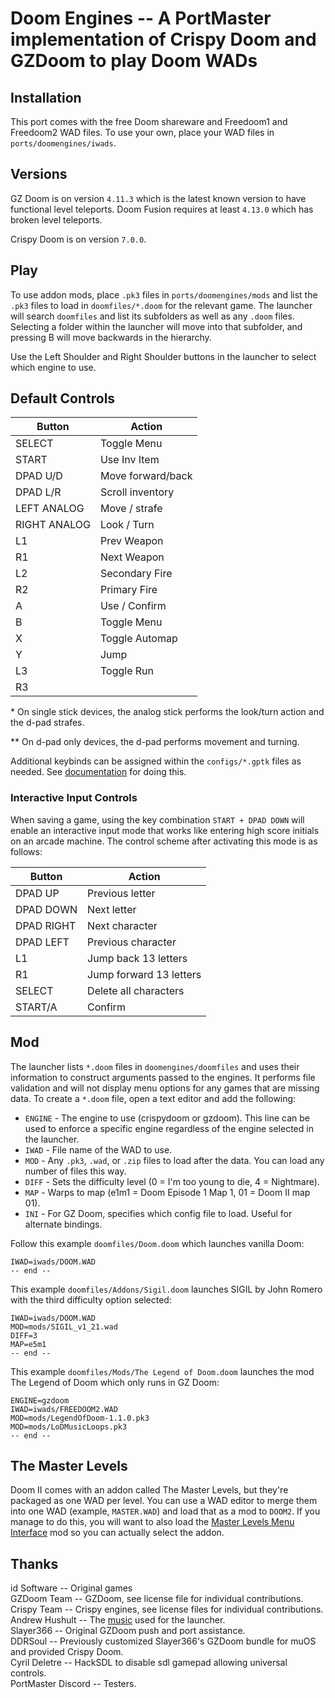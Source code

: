 # Doom Engines -- A PortMaster implementation of Crispy Doom and GZDoom to play Doom WADs

## Installation
This port comes with the free Doom shareware and Freedoom1 and Freedoom2 WAD files. To use your own, place your WAD files in `ports/doomengines/iwads`.

## Versions
GZ Doom is on version `4.11.3` which is the latest known version to have functional level teleports. Doom Fusion requires at least `4.13.0` which has broken level teleports.

Crispy Doom is on version `7.0.0`.

## Play
To use addon mods, place `.pk3` files in `ports/doomengines/mods` and list the `.pk3` files to load in `doomfiles/*.doom` for the relevant game. The launcher will search `doomfiles` and list its subfolders as well as any `.doom` files. Selecting a folder within the launcher will move into that subfolder, and pressing B will move backwards in the hierarchy.

Use the Left Shoulder and Right Shoulder buttons in the launcher to select which engine to use.

## Default Controls

| **Button**       | **Action**            |
|------------------|-----------------------|
| SELECT           | Toggle Menu           |
| START            | Use Inv Item          |
| DPAD U/D         | Move forward/back     |
| DPAD L/R         | Scroll inventory      |
| LEFT ANALOG      | Move / strafe         |
| RIGHT ANALOG     | Look / Turn           |
| L1               | Prev Weapon           |
| R1               | Next Weapon           |
| L2               | Secondary Fire        |
| R2               | Primary Fire          |
| A                | Use / Confirm         |
| B                | Toggle Menu           |
| X                | Toggle Automap        |
| Y                | Jump                  |
| L3               | Toggle Run            |
| R3               |                       |

\* On single stick devices, the analog stick performs the look/turn action and the d-pad strafes.

\*\* On d-pad only devices, the d-pad performs movement and turning.

Additional keybinds can be assigned within the `configs/*.gptk` files as needed. See [documentation](https://portmaster.games/gptokeyb-documentation.html#hotkey-button-for-additional-key-assignments) for doing this.

### Interactive Input Controls

When saving a game, using the key combination `START + DPAD DOWN` will enable an interactive input mode that works like entering high score initials on an arcade machine. The control scheme after activating this mode is as follows:

| **Button**       | **Action**             |
|------------------|------------------------|
| DPAD UP          | Previous letter        |
| DPAD DOWN        | Next letter            |
| DPAD RIGHT       | Next character         |
| DPAD LEFT        | Previous character     |
| L1               | Jump back 13 letters   |
| R1               | Jump forward 13 letters|
| SELECT           | Delete all characters  |
| START/A          | Confirm                |

## Mod
The launcher lists `*.doom` files in `doomengines/doomfiles` and uses their information to construct arguments passed to the engines. It performs file validation and will not display menu options for any games that are missing data. To create a `*.doom` file, open a text editor and add the following:

- `ENGINE` - The engine to use (crispydoom or gzdoom). This line can be used to enforce a specific engine regardless of the engine selected in the launcher.
- `IWAD` - File name of the WAD to use.
- `MOD` - Any `.pk3`, `.wad`, or `.zip` files to load after the data. You can load any number of files this way.
- `DIFF` - Sets the difficulty level (0 = I'm too young to die, 4 = Nightmare).
- `MAP` - Warps to map (e1m1 = Doom Episode 1 Map 1, 01 = Doom II map 01).
- `INI` - For GZ Doom, specifies which config file to load. Useful for alternate bindings.

Follow this example `doomfiles/Doom.doom` which launches vanilla Doom:

```
IWAD=iwads/DOOM.WAD
-- end --
```

This example `doomfiles/Addons/Sigil.doom` launches SIGIL by John Romero with the third difficulty option selected:

```
IWAD=iwads/DOOM.WAD
MOD=mods/SIGIL_v1_21.wad
DIFF=3
MAP=e5m1
-- end --
```

This example `doomfiles/Mods/The Legend of Doom.doom` launches the mod The Legend of Doom which only runs in GZ Doom:

```
ENGINE=gzdoom
IWAD=iwads/FREEDOOM2.WAD
MOD=mods/LegendOfDoom-1.1.0.pk3
MOD=mods/LoDMusicLoops.pk3
-- end --
```

## The Master Levels
Doom II comes with an addon called The Master Levels, but they're packaged as one WAD per level. You can use a WAD editor to merge them into one WAD (example, `MASTER.WAD`) and load that as a mod to `DOOM2`. If you manage to do this, you will want to also load the [Master Levels Menu Interface](https://www.doomworld.com/idgames/utils/frontends/zdmlmenu) mod so you can actually select the addon.

## Thanks
id Software -- Original games  
GZDoom Team -- GZDoom, see license file for individual contributions.  
Crispy Team -- Crispy engines, see license files for individual contributions.  
Andrew Hushult -- The [music](https://www.youtube.com/watch?v=Yctbs7A4KHk) used for the launcher.  
Slayer366 -- Original GZDoom push and port assistance.  
DDRSoul -- Previously customized Slayer366's GZDoom bundle for muOS and provided Crispy Doom.  
Cyril Deletre -- HackSDL to disable sdl gamepad allowing universal controls.  
PortMaster Discord -- Testers.  
